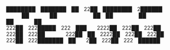 <p>
  
 ████████ ███████ ██ 22██ ████████ 2██████ <br/>
    ██    ██       ██ ██     ██    ██    ██ <br/>
 222██ 222█████ 222 ███  2222██ 222██ 222██ <br/>
 222██ 222██    222██ ██ 2222██ 222██ 222██ <br/>
 222██ 222███████ ██  2██ 222██ 222 ██████  <br/>
                                                                                                                                                                     
</p>
